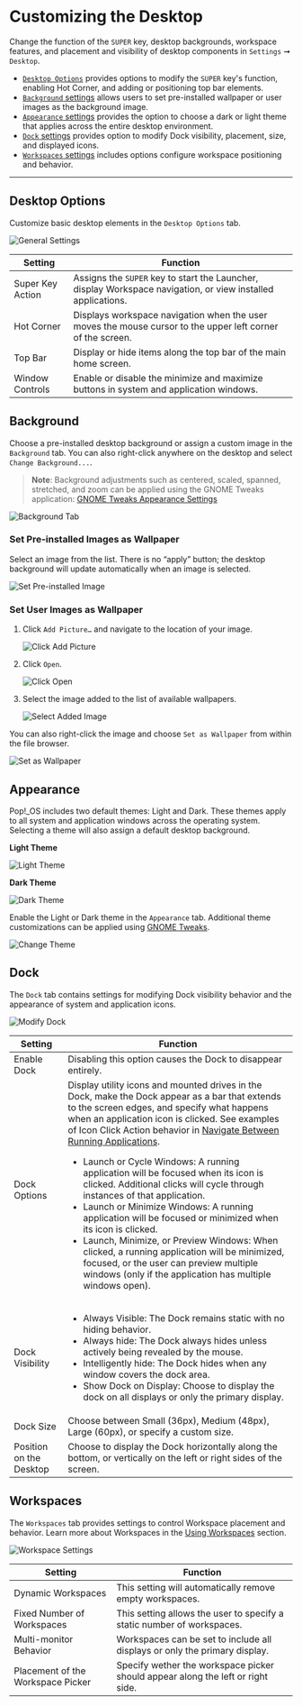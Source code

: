 # Customizing the Desktop

Change the function of the `SUPER` key, desktop backgrounds, workspace features, and placement and visibility of desktop components in `Settings` ➞ `Desktop`.

- [`Desktop Options`](/customize-pop/customize-desktop.md#desktop-options) provides options to modify the `SUPER` key's function, enabling Hot Corner, and adding or positioning top bar elements.
- [`Background` settings](/customize-pop/customize-desktop.md#background) allows users to set pre-installed wallpaper or user images as the background image.
- [`Appearance` settings](/customize-pop/customize-desktop.md#appearance) provides the option to choose a dark or light theme that applies across the entire desktop environment.
- [`Dock` settings](/customize-pop/customize-desktop.md#dock) provides option to modify Dock visibility, placement, size, and displayed icons.
- [`Workspaces` settings](/customize-pop/customize-desktop.md#workspaces) includes options configure workspace positioning and behavior.

---

## Desktop Options

Customize basic desktop elements in the `Desktop Options` tab.

![General Settings](/images/customize-desktop/general-settings.png)

| Setting | Function |
|----------|----------|
| Super Key Action | Assigns the `SUPER` key to start the Launcher, display Workspace navigation, or view installed applications. |
| Hot Corner | Displays workspace navigation when the user moves the mouse cursor to the upper left corner of the screen. |
| Top Bar | Display or hide items along the top bar of the main home screen. |
| Window Controls | Enable or disable the minimize and maximize buttons in system and application windows. |

## Background

Choose a pre-installed desktop background or assign a custom image in the `Background` tab. You can also right-click anywhere on the desktop and select `Change Background...`.

>**Note**: Background adjustments such as centered, scaled, spanned, stretched, and zoom can be applied using the GNOME Tweaks application: [GNOME Tweaks Appearance Settings](gnome-tweaks-extensions.md#appearance)

![Background Tab](/images/customize-desktop/background-tab.png)

### Set Pre-installed Images as Wallpaper

Select an image from the list. There is no “apply” button; the desktop background will update automatically when an image is selected.

![Set Pre-installed Image](/images/customize-desktop/set-preinstalled-image.png)

### Set User Images as Wallpaper

1. Click `Add Picture…` and navigate to the location of your image.

    ![Click Add Picture](/images/customize-desktop/click-add-picture.png)

2. Click `Open`.

    ![Click Open](/images/customize-desktop/click-open.png)

3. Select the image added to the list of available wallpapers.

    ![Select Added Image](/images/customize-desktop/select-added-image.png)

You can also right-click the image and choose `Set as Wallpaper` from within the file browser.

![Set as Wallpaper](/images/customize-desktop/set-as-wallpaper.png)

## Appearance

Pop!\_OS includes two default themes: Light and Dark. These themes apply to all system and application windows across the operating system. Selecting a theme will also assign a default desktop background.

**Light Theme**

![Light Theme](/images/customize-desktop/light-theme.png)

**Dark Theme**

![Dark Theme](/images/customize-desktop/dark-theme.png)

Enable the Light or Dark theme in the `Appearance` tab. Additional theme customizations can be applied using [GNOME Tweaks](gnome-tweaks-extensions.md).

![Change Theme](/images/customize-desktop/change-theme.png)

## Dock

The `Dock` tab contains settings for modifying Dock visibility behavior and the appearance of system and application icons.

![Modify Dock](/images/customize-desktop/customize-dock.png)

| Setting | Function |
|----------|----------|
| Enable Dock | Disabling this option causes the Dock to disappear entirely. |
| Dock Options | Display utility icons and mounted drives in the Dock, make the Dock appear as a bar that extends to the screen edges, and specify what happens when an application icon is clicked. See examples of Icon Click Action behavior in [Navigate Between Running Applications](/navigate-pop/switching-apps.md#using-the-dock). <ul><li>Launch or Cycle Windows: A running application will be focused when its icon is clicked. Additional clicks will cycle through instances of that application.</li><li>Launch or Minimize Windows: A running application will be focused or minimized when its icon is clicked.</li><li>Launch, Minimize, or Preview Windows: When clicked, a running application will be minimized, focused, or the user can preview multiple windows (only if the application has multiple windows open).  |
| Dock Visibility | <ul><li>Always Visible: The Dock remains static with no hiding behavior.</li><li>Always hide: The Dock always hides unless actively being revealed by the mouse.</li><li>Intelligently hide: The Dock hides when any window covers the dock area.</li><li>Show Dock on Display: Choose to display the dock on all displays or only the primary display.|
| Dock Size | Choose between Small (36px), Medium (48px), Large (60px), or specify a custom size.|
| Position on the Desktop | Choose to display the Dock horizontally along the bottom, or vertically on the left or right sides of the screen. |

## Workspaces

The `Workspaces` tab provides settings to control Workspace placement and behavior. Learn more about Workspaces in the [Using Workspaces](/navigate-pop/using-workspaces.md) section.

![Workspace Settings](/images/customize-desktop/workspace-settings.png)

| Setting | Function |
|---------|----------|
| Dynamic Workspaces | This setting will automatically remove empty workspaces. |
| Fixed Number of Workspaces | This setting allows the user to specify a static number of workspaces. |
| Multi-monitor Behavior | Workspaces can be set to include all displays or only the primary display. |
| Placement of the Workspace Picker | Specify wether the workspace picker should appear along the left or right side. |
